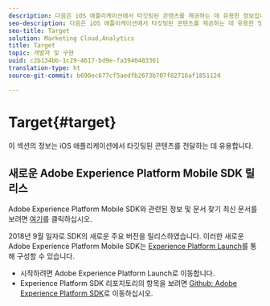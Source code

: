```yaml
---
description: 다음은 iOS 애플리케이션에서 타깃팅된 콘텐츠를 제공하는 데 유용한 정보입니다.
seo-description: 다음은 iOS 애플리케이션에서 타깃팅된 콘텐츠를 제공하는 데 유용한 정보입니다.
seo-title: Target
solution: Marketing Cloud,Analytics
title: Target
topic: 개발자 및 구현
uuid: c2b134bb-1c29-4617-bd9e-fa3940483361
translation-type: ht
source-git-commit: b690ec677cf5aedfb2673b707f82716af1851124

---
```



# Target{#target}

이 섹션의 정보는 iOS 애플리케이션에서 타깃팅된 콘텐츠를 전달하는 데 유용합니다.

## 새로운 Adobe Experience Platform Mobile SDK 릴리스

Adobe Experience Platform Mobile SDK와 관련된 정보 및 문서 찾기 최신 문서를 보려면 [여기](https://aep-sdks.gitbook.io/docs/)를 클릭하십시오.

2018년 9월 일자로 SDK의 새로운 주요 버전을 릴리스하였습니다. 이러한 새로운 Adobe Experience Platform Mobile SDK는 [Experience Platform Launch](https://www.adobe.com/kr/experience-platform/launch.html)를 통해 구성할 수 있습니다.

* 시작하려면 Adobe Experience Platform Launch로 이동합니다.
* Experience Platform SDK 리포지토리의 항목을 보려면 [Github: Adobe Experience Platform SDK](https://github.com/Adobe-Marketing-Cloud/acp-sdks)로 이동하십시오.
